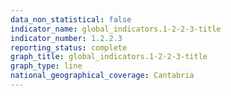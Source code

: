 ```yaml
---
data_non_statistical: false
indicator_name: global_indicators.1-2-2-3-title
indicator_number: 1.2.2.3
reporting_status: complete
graph_title: global_indicators.1-2-2-3-title
graph_type: line
national_geographical_coverage: Cantabria
---
```

